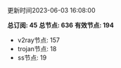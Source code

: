 更新时间2023-06-03 16:08:00

**总订阅: 45**
**总节点: 636**
**有效节点: 194**
- v2ray节点: 157
- trojan节点: 18
- ss节点: 19

